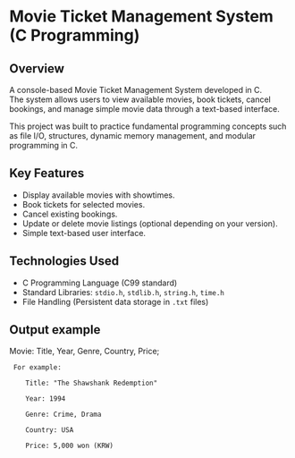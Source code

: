 # Movie Ticket Management System (C Programming)

## Overview
A console-based Movie Ticket Management System developed in C.  
The system allows users to view available movies, book tickets, cancel bookings, and manage simple movie data through a text-based interface.

This project was built to practice fundamental programming concepts such as file I/O, structures, dynamic memory management, and modular programming in C.

## Key Features
- Display available movies with showtimes.
- Book tickets for selected movies.
- Cancel existing bookings.
- Update or delete movie listings (optional depending on your version).
- Simple text-based user interface.

## Technologies Used
- C Programming Language (C99 standard)
- Standard Libraries: `stdio.h`, `stdlib.h`, `string.h`, `time.h`
- File Handling (Persistent data storage in `.txt` files)


## Output example
Movie: Title, Year, Genre, Country, Price;

     For example:
     
        Title: "The Shawshank Redemption"
        
        Year: 1994
        
        Genre: Crime, Drama
        
        Country: USA
        
        Price: 5,000 won (KRW)
        
